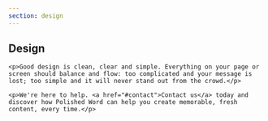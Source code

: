 ```yaml
---
section: design
---
```

<div class="cd-container">
  <div class="cd-panel">
    <h2>Design</h2>
      
    <p>Good design is clean, clear and simple. Everything on your page or screen should balance and flow: too complicated and your message is lost; too simple and it will never stand out from the crowd.</p>

    <p>We're here to help. <a href="#contact">Contact us</a> today and discover how Polished Word can help you create memorable, fresh content, every time.</p>
  
  </div>
</div>
